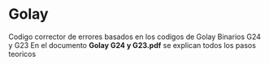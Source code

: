 # Golay

Codigo corrector de errores basados en los codigos de Golay Binarios G24 y G23
En el documento **Golay G24 y G23.pdf** se explican todos los pasos teoricos
